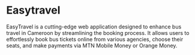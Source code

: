# Easytravel
EasyTravel is a cutting-edge web application designed to enhance bus travel in Cameroon by streamlining the booking process. It allows users to effortlessly book bus tickets online from various agencies, choose their seats, and make payments via MTN Mobile Money or Orange Money.
